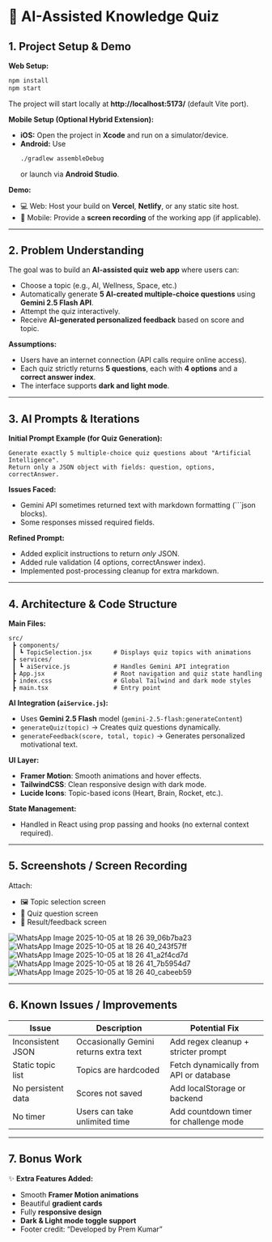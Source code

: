 # 🧠 AI-Assisted Knowledge Quiz

## 1. Project Setup & Demo

**Web Setup:**
```bash
npm install
npm start
```

The project will start locally at **http://localhost:5173/** (default Vite port).

**Mobile Setup (Optional Hybrid Extension):**
- **iOS:** Open the project in **Xcode** and run on a simulator/device.
- **Android:** Use  
  ```bash
  ./gradlew assembleDebug
  ```
  or launch via **Android Studio**.

**Demo:**
- 💻 Web: Host your build on **Vercel**, **Netlify**, or any static site host.
- 📱 Mobile: Provide a **screen recording** of the working app (if applicable).

---

## 2. Problem Understanding

The goal was to build an **AI-assisted quiz web app** where users can:
- Choose a topic (e.g., AI, Wellness, Space, etc.)
- Automatically generate **5 AI-created multiple-choice questions** using **Gemini 2.5 Flash API**.
- Attempt the quiz interactively.
- Receive **AI-generated personalized feedback** based on score and topic.

**Assumptions:**
- Users have an internet connection (API calls require online access).  
- Each quiz strictly returns **5 questions**, each with **4 options** and a **correct answer index**.  
- The interface supports **dark and light mode**.

---

## 3. AI Prompts & Iterations

**Initial Prompt Example (for Quiz Generation):**
```text
Generate exactly 5 multiple-choice quiz questions about "Artificial Intelligence".
Return only a JSON object with fields: question, options, correctAnswer.
```

**Issues Faced:**
- Gemini API sometimes returned text with markdown formatting (```json blocks).  
- Some responses missed required fields.

**Refined Prompt:**
- Added explicit instructions to return *only* JSON.  
- Added rule validation (4 options, correctAnswer index).  
- Implemented post-processing cleanup for extra markdown.

---

## 4. Architecture & Code Structure

**Main Files:**
```
src/
 ┣ components/
 ┃ ┗ TopicSelection.jsx      # Displays quiz topics with animations
 ┣ services/
 ┃ ┗ aiService.js            # Handles Gemini API integration
 ┣ App.jsx                   # Root navigation and quiz state handling
 ┣ index.css                 # Global Tailwind and dark mode styles
 ┣ main.tsx                  # Entry point
```

**AI Integration (`aiService.js`):**
- Uses **Gemini 2.5 Flash** model (`gemini-2.5-flash:generateContent`)
- `generateQuiz(topic)` → Creates quiz questions dynamically.  
- `generateFeedback(score, total, topic)` → Generates personalized motivational text.

**UI Layer:**
- **Framer Motion**: Smooth animations and hover effects.  
- **TailwindCSS**: Clean responsive design with dark mode.  
- **Lucide Icons**: Topic-based icons (Heart, Brain, Rocket, etc.).

**State Management:**  
- Handled in React using prop passing and hooks (no external context required).

---

## 5. Screenshots / Screen Recording

Attach:
- 🖼 Topic selection screen  
- 🧩 Quiz question screen  
- 🎯 Result/feedback screen  

![WhatsApp Image 2025-10-05 at 18 26 39_06b7ba23](https://github.com/user-attachments/assets/b08569df-2acd-40e9-9468-0805c4287466)
![WhatsApp Image 2025-10-05 at 18 26 40_243f57ff](https://github.com/user-attachments/assets/b6fb5696-b996-4f49-b5d8-c0f54eb256ff)
![WhatsApp Image 2025-10-05 at 18 26 41_a2f4cd7d](https://github.com/user-attachments/assets/c71efc9d-4168-493e-8983-045a8f6c1534)
![WhatsApp Image 2025-10-05 at 18 26 41_7b5954d7](https://github.com/user-attachments/assets/ebbf2097-6f44-48ea-bf55-1dfb31270d79)
![WhatsApp Image 2025-10-05 at 18 26 40_cabeeb59](https://github.com/user-attachments/assets/351ddaa0-388b-4873-acee-80cef3506d2d)




---

## 6. Known Issues / Improvements

| Issue | Description | Potential Fix |
|-------|--------------|----------------|
| Inconsistent JSON | Occasionally Gemini returns extra text | Add regex cleanup + stricter prompt |
| Static topic list | Topics are hardcoded | Fetch dynamically from API or database |
| No persistent data | Scores not saved | Add localStorage or backend |
| No timer | Users can take unlimited time | Add countdown timer for challenge mode |

---

## 7. Bonus Work

✨ **Extra Features Added:**
- Smooth **Framer Motion animations**  
- Beautiful **gradient cards**  
- Fully **responsive design**  
- **Dark & Light mode toggle support**  
- Footer credit: “Developed by Prem Kumar”
